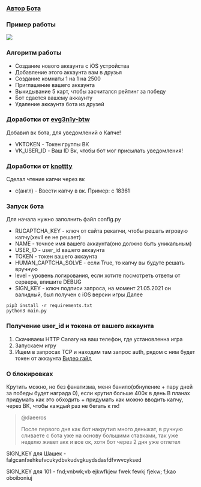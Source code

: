 ### [Автор Бота](https://github.com/Numenorean)

### Пример работы
![](https://i.imgur.com/K67CdSt.png)

### Алгоритм работы
- Создание нового аккаунта с iOS устройства
- Добавление этого аккаунта вам в друзья
- Создание комнаты 1 на 1 на 2500
- Приглашение вашего аккаунта
- Выкидывание 5 карт, чтобы засчитался рейтинг за победу
- Бот сдается вашему аккаунту
- Удаление аккаунта бота из друзей

### Доработки от [evg3n1y-btw](https://github.com/evg3n1y-btw)
Добавил вк бота, для уведомлений о Капче!
- VKTOKEN - Токен группы ВК
- VK_USER_ID - Ваш ID Вк, чтобы бот мог присылать уведомления!

### Доработки от [knottty](https://github.com/knottty)
Сделал чтение капчи через вк
- c(англ) - Ввести капчу в вк. Пример: c 18361 

### Запуск бота
Для начала нужно заполнить файл config.py
- RUCAPTCHA_KEY - ключ от сайта рекапчи, чтобы решать игровую капчу(xevil ее не решает)
- NAME - точное имя вашего аккаунта(оно должно быть уникальным)
- USER_ID - user_id  вашего аккаунта
- TOKEN - токен вашего аккаунта
- HUMAN_CAPTCHA_SOLVE - если True, то капчу вы будуте решать вручную
- level - уровень логирования, если хотите посмотреть ответы от сервера, впишите DEBUG
- SIGN_KEY - ключ подписи запроса, на момент 21.05.2021 он валидный, был получен с iOS версии игры
Далее

```
pip3 install -r requirements.txt
python3 main.py
```

### Получение user_id и токена от вашего аккаунта
1. Скачиваем HTTP Canary на ваш телефон, где установленна игра
2. Запускаем игру
3. Ищем в запросах TCP и находим там запрос auth, рядом с ним будет токен от аккаунта
[Видео гайд](https://i.imgur.com/X9ckvSw.mp4)

### О блокировках
Крутить можно, но без фанатизма, меня банило(обнуление + пару дней за победы будет награда 0), если крутил больше 400к в день
В планах придумать как это обходить + придумать как можно вводить капчу, через ВК, чтобы каждый раз не бегать к пк!

> @daeeros
> 
> После первого дня как бот накрутил много деньжат, в ручную сливаете с бота уже на основу большими ставками, так уже неделю живет акк и все ок, хотя бот через 2 дня уже отлетел

SIGN_KEY для Шашек - falgcanfxehkufvcukydbvkudvgkuydsdasfdfvwvcyksed

SIGN_KEY для 101 - fnd;vnbwk;vb ejkwfkjew fwek fewkj fjekw; f;kao oboiboniuj

